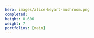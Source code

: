 ```yaml
---
hero: images/alice-keyart-mushroom.png
completed:
height: 0.606
weight: 7
portfolios: [main]
---
```

